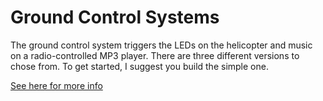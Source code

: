 # Ground Control Systems

The ground control system triggers the LEDs on the helicopter and music on a radio-controlled MP3 player. There are three different versions to chose from. To get started, I suggest you build the simple one.

<a href="https://github.com/FlyingLights/FlyingLights/wiki/Ground-Control-Systems">See here for more info</a>
